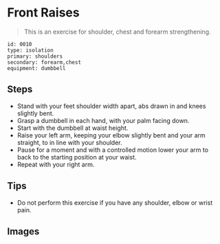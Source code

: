 # Front Raises
> This is an exercise for shoulder, chest and forearm strengthening.

``` 
id: 0010 
type: isolation 
primary: shoulders 
secondary: forearm,chest 
equipment: dumbbell 
``` 

## Steps

 - Stand with your feet shoulder width apart, abs drawn in and knees slightly bent.
 - Grasp a dumbbell in each hand, with your palm facing down.
 - Start with the dumbbell at waist height.
 - Raise your left arm, keeping your elbow slightly bent and your arm straight, to in line with your shoulder.
 - Pause for a moment and with a controlled motion lower your arm to back to the starting position at your waist.
 - Repeat with your right arm.

## Tips

 - Do not perform this exercise if you have any shoulder, elbow or wrist pain.

## Images

